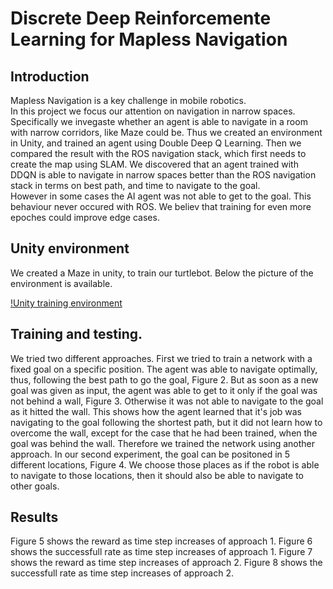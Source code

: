 # Discrete Deep Reinforcemente Learning for Mapless Navigation

## Introduction

Mapless Navigation is a key challenge in mobile robotics.  
In this project we focus our attention on navigation in narrow spaces.  
Specifically we invegaste whether an agent is able to navigate in a room with narrow corridors, like Maze could be. 
Thus we created an environment in Unity, and trained an agent using Double Deep Q Learning. 
Then we compared the result with the ROS navigation stack, which first needs to create the map using SLAM. 
We discovered that an agent trained with DDQN is able to navigate in narrow spaces better than the ROS navigation stack in terms on best path, and time to navigate to the goal.  
However in some cases the AI agent was not able to get to the goal. This behaviour never occured with ROS. 
We believ that training for even more epoches could improve edge cases. 

## Unity environment 
We created a Maze in unity, to train our turtlebot. 
Below the picture of the environment is available. 

[!Unity training environment](img/unity_env.png)

## Training and testing. 

We tried two different approaches. 
First we tried to train a network with a fixed goal on a specific position. 
The agent was able to navigate optimally, thus,  following the best path to go the goal, Figure 2. 
But as soon as a new goal was given as input, the agent was able to get to it only if the goal was not behind a wall, Figure 3. 
Otherwise it was not able to navigate to the goal as it hitted the wall. 
This shows how the agent learned that it's job was navigating to the goal following the shortest path, but it did not learn how to overcome the wall, except for the case that he had been trained, when the goal was behind the wall. 
Therefore we trained the network using another approach. In our second experiment, the goal can be positoned in 5 different locations, Figure 4. 
We choose those places as if the robot is able to navigate to those locations, then it should also be able to navigate to other goals. 

## Results 

Figure 5 shows the reward as time step increases of approach 1. 
Figure 6 shows the successfull rate as time step increases of approach 1. 
Figure 7 shows the reward as time step increases of approach 2.
Figure 8 shows the successfull rate as time step increases of approach 2.

